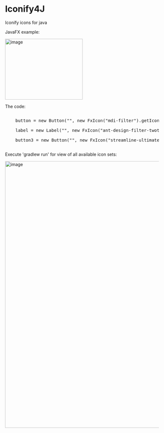 # Iconify4J
Iconify icons for java

JavaFX example:

<img width="254" height="199" alt="image" src="https://github.com/user-attachments/assets/427d4299-bbed-48f1-ad07-b74e273d2d38" />

The code:
<pre>

    button = new Button("", new FxIcon("mdi-filter").getIconNode());
  
    label = new Label("", new FxIcon("ant-design-filter-twotone").size(IconSize.VERY_LARGE).getIconNode());
  
    button3 = new Button("", new FxIcon("streamline-ultimate-color-filter-1").size(IconSize.SUPER_LARGE).fillColor(Color.PURPLE).getIconNode());
    
</pre>


Execute 'gradlew run' for view of all available icon sets:

<img width="1274" height="874" alt="image" src="https://github.com/user-attachments/assets/2c219aa7-68fa-47c6-bcd2-06821a255cfa" />
